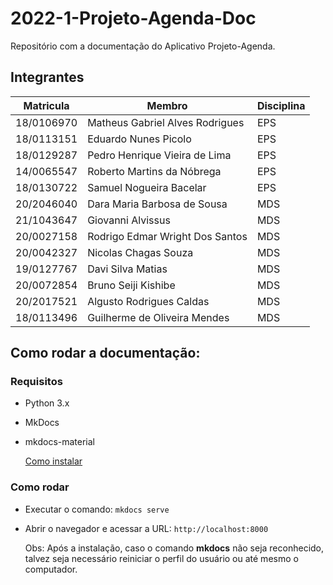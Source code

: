 # 2022-1-Projeto-Agenda-Doc
Repositório com a documentação do Aplicativo Projeto-Agenda.

## Integrantes

| Matricula | Membro | Disciplina |
|---|---|---|
| 18/0106970 | Matheus Gabriel Alves Rodrigues | EPS |
| 18/0113151 | Eduardo Nunes Picolo            | EPS |
| 18/0129287 | Pedro Henrique Vieira de Lima   | EPS |
| 14/0065547 | Roberto Martins da Nóbrega      | EPS |
| 18/0130722 | Samuel Nogueira Bacelar         | EPS |
| 20/2046040 |	Dara Maria Barbosa de Sousa | MDS |
| 21/1043647 |	Giovanni Alvissus | MDS |
| 20/0027158 |	Rodrigo Edmar Wright Dos Santos | MDS |
| 20/0042327 |	Nicolas Chagas Souza | MDS |
| 19/0127767 |	Davi Silva Matias | MDS |
| 20/0072854 |	Bruno Seiji Kishibe | MDS |
| 20/2017521 |	Algusto Rodrigues Caldas | MDS |
| 18/0113496 |	Guilherme de Oliveira Mendes | MDS |


## Como rodar a documentação:

### Requisitos

  - Python 3.x
  - MkDocs
  - mkdocs-material

    [Como instalar](https://squidfunk.github.io/mkdocs-material/getting-started/)



### Como rodar

  - Executar o comando: `mkdocs serve`
  - Abrir o navegador e acessar a URL: `http://localhost:8000`
    
    Obs: Após a instalação, caso o comando __mkdocs__ não seja reconhecido, talvez seja necessário reiniciar o perfil do usuário ou até mesmo o computador.
